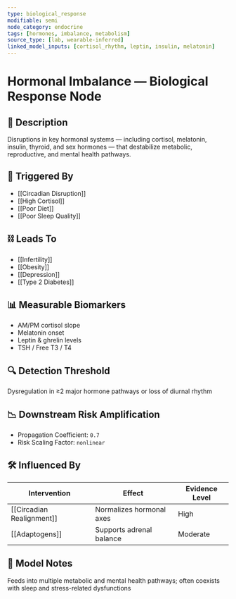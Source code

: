 ```yaml
---
type: biological_response
modifiable: semi
node_category: endocrine
tags: [hormones, imbalance, metabolism]
source_type: [lab, wearable-inferred]
linked_model_inputs: [cortisol_rhythm, leptin, insulin, melatonin]
---
```


# Hormonal Imbalance — Biological Response Node

## 🧪 Description
Disruptions in key hormonal systems — including cortisol, melatonin, insulin, thyroid, and sex hormones — that destabilize metabolic, reproductive, and mental health pathways.

## 🔁 Triggered By
- [[Circadian Disruption]]
- [[High Cortisol]]
- [[Poor Diet]]
- [[Poor Sleep Quality]]

## ⛓ Leads To
- [[Infertility]]
- [[Obesity]]
- [[Depression]]
- [[Type 2 Diabetes]]

## 📊 Measurable Biomarkers
- AM/PM cortisol slope
- Melatonin onset
- Leptin & ghrelin levels
- TSH / Free T3 / T4

## 🔍 Detection Threshold
Dysregulation in ≥2 major hormone pathways or loss of diurnal rhythm

## 📉 Downstream Risk Amplification
- Propagation Coefficient: `0.7`
- Risk Scaling Factor: `nonlinear`

## 🛠 Influenced By
| Intervention         | Effect                    | Evidence Level |
|----------------------|----------------------------|----------------|
| [[Circadian Realignment]] | Normalizes hormonal axes | High           |
| [[Adaptogens]]       | Supports adrenal balance   | Moderate       |

## 🧠 Model Notes
Feeds into multiple metabolic and mental health pathways; often coexists with sleep and stress-related dysfunctions
